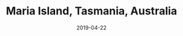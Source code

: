 ---
title: Maria Island, Tasmania, Australia
date: 2019-04-22
countries:
  - Australia
resources:
  - src: feature.jpg
    params: 
      weight: 0
  - src: DSCF3443.jpg
    params: 
      weight: 1
  - src: DSCF3446.jpg
    params: 
      weight: 2
  - src: DSCF3411.jpg
    params: 
      weight: 3
  - src: DSCF3468.jpg
    params: 
      weight: 4
  - src: DSCF3525.jpg
    params: 
      weight: 5
  - src: DSCF3559.jpg
    params: 
      weight: 6
  - src: DSCF3571.jpg
    params: 
      weight: 7
  - src: DSCF3488.jpg
    params: 
      weight: 8
  - src: DSCF3573.jpg
    params: 
      weight: 9
  - src: DSCF3577.jpg
    params: 
      weight: 10
  - src: DSCF3598.jpg
    params: 
      weight: 11
  - src: DSCF3614.jpg
    params: 
      weight: 12
  - src: DSCF3620.jpg
    params: 
      weight: 13
---
